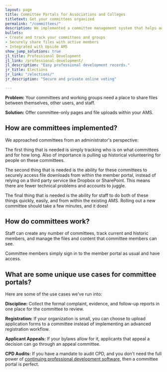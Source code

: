 ```yaml
---
layout: page
title: Committee Portals for Associations and Colleges
titletext: Get your committees organized
permalink: "/committees/"
description: We implemented a committee management system that helps administrators quickly track members and share files.
bullets:
- Create and track your committees and groups
- Securely share files with active members
- Integrated with Upside AMS
show_jump_solutions: true
jl_title: Professional Development
jl_link: /professional-development/
jl_description: "Easy professional development records."
jr_title: Elections
jr_link: "/elections/"
jr_description: "Secure and private online voting"

---
```

**Problem:** Your committees and working groups need a place to share files between themselves, other users, and staff.

**Solution:** Offer committee-only pages and file uploads within your AMS.

## How are committees implemented?

We approached committees from an administrator's perspective:

The first thing that is needed is simply tracking who is on what committees and for how long. Also of importance is pulling up historical volunteering for people on these committees.

The second thing that is needed is the ability for these committees to securely access file downloads from within the member portal, instead of relying on a third party service like Dropbox or SharePoint. This means there are fewer technical problems and accounts to juggle.

The final thing that is needed is the ability for staff to do both of these things quickly, easily, and from within the existing AMS. Rolling out a new committee should take a few minutes, and it does!

## How do committees work?

Staff can create any number of committees, track current and historic members, and manage the files and content that committee members can see.

Committee members simply sign in to the member portal as usual and have access.

## What are some unique use cases for committee portals?

Here are some of the use cases we've run into:

**Discipline:** Collect the formal complaint, evidence, and follow-up reports in one place for the committee to review.

**Registration:** If your organization is small, you can choose to upload application forms to a committee instead of implementing an advanced registration workflow.

**Applicant Appeals:** If your bylaws allow for it, applicants that appeal a decision can go through an appeal committee.

**CPD Audits:** If you have a mandate to audit CPD, and you don't need the full power of [continuing professional development software](/professional-development), then a committee portal is perfect.
